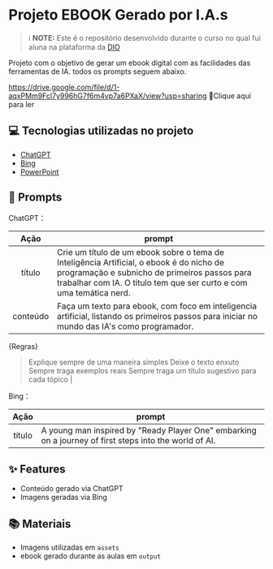 
# Projeto EBOOK Gerado por I.A.s


 > ℹ️ **NOTE:** Este é o repositório desenvolvido durante o curso no qual fui aluna na plataforma da [DIO](https://dio.me)

Projeto com o objetivo de gerar um ebook digital com as facilidades das ferramentas de IA. todos os prompts
seguem abaixo.

<https://drive.google.com/file/d/1-aqxPMm9Fcl7y996hG7f6m4vp7a6PXaX/view?usp=sharing> 📕Clique aqui para ler</a>

## 💻 Tecnologias utilizadas no projeto

- [ChatGPT](https://chat.openai.com/) 
- [Bing](https://www.bing.com/images/create?FORM=GENILP)
- [PowerPoint](https://www.microsoft.com/en/microsoft-365/powerpoint)

## 🧠 Prompts


ChatGPT：

|   Ação   | prompt                                                                                                                                                                                                                                                                         |
| :------: | ------------------------------------------------------------------------------------------------------------------------------------------------------------------------------------------------------------------------------------------------------------------------------ |
|  título  |Crie um título de um ebook sobre o tema de Inteligência Artificial, o ebook é do nicho de programação e subnicho de primeiros passos para trabalhar com IA. O título tem que ser curto e com uma temática nerd.                                                        |
| conteúdo | Faça um texto para ebook, com foco em inteligencia artificial, listando os primeiros passos para iniciar no mundo das IA's como programador.

{Regras}
>Explique sempre de uma maneira simples
>Deixe o texto enxuto
>Sempre traga exemplos reais
>Sempre traga um título sugestivo para cada tópico |


Bing：

|  Ação  | prompt                                                                                 |
| :----: | -------------------------------------------------------------------------------------- |
| título | A young man inspired by "Ready Player One" embarking on a journey of first steps into the world of AI. |

## ✨ Features

- Conteúdo gerado via ChatGPT
- Imagens geradas via Bing

## 📚 Materiais

- Imagens utilizadas em `assets`
- ebook gerado durante as aulas em `output`



